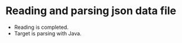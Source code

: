 <h1>Reading and parsing json data file</h1>

<ul>
<li>Reading is completed.</li>
<li>Target is parsing with Java.</li>
</ul>
